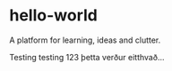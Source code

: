 # hello-world
A platform for learning, ideas and clutter.

Testing testing 123 þetta verður eitthvað...
